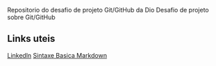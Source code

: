 Repositorio do desafio de projeto Git/GitHub da Dio
Desafio de projeto sobre Git/GitHub

## Links uteis
[Linkedln](https://www.linkedin.com/in/rafaelfonseca-berlin/)
[Sintaxe Basica Markdown](https://www.markdownguide.org/)
